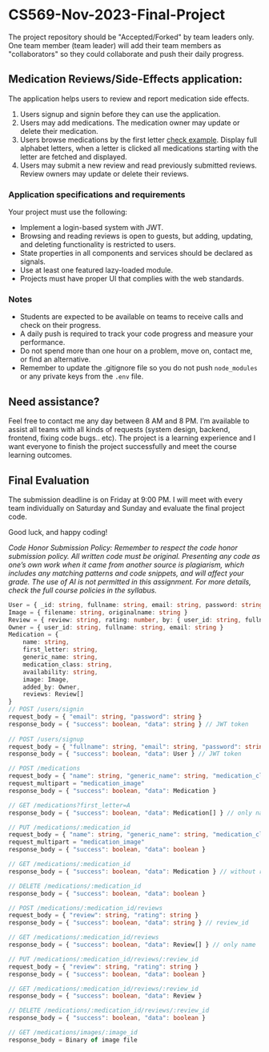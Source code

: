 # CS569-Nov-2023-Final-Project
The project repository should be "Accepted/Forked" by team leaders only. One team member (team leader) will add their team members as "collaborators" so they could collaborate and push their daily progress.

## Medication Reviews/Side-Effects application:
The application helps users to review and report medication side effects.
1. Users signup and signin before they can use the application.
2. Users may add medications. The medication owner may update or delete their medication.
3. Users browse medications by the first letter [check example](https://www.drugs.com/drug_information.html). Display full alphabet letters, when a letter is clicked all medications starting with the letter are fetched and displayed.
4. Users may submit a new review and read previously submitted reviews. Review owners may update or delete their reviews.
  
### Application specifications and requirements
Your project must use the following:  
* Implement a login-based system with JWT.  
* Browsing and reading reviews is open to guests, but adding, updating, and deleting functionality is restricted to users.
* State properties in all components and services should be declared as signals.
* Use at least one featured lazy-loaded module.
* Projects must have proper UI that complies with the web standards.
   
### Notes
* Students are expected to be available on teams to receive calls and check on their progress.
* A daily push is required to track your code progress and measure your performance. 
* Do not spend more than one hour on a problem, move on, contact me, or find an alternative.
* Remember to update the .gitignore file so you do not push `node_modules` or any private keys from the `.env` file. 

## Need assistance?

Feel free to contact me any day between 8 AM and 8 PM. I’m available to assist all teams with all kinds of requests (system design, backend, frontend, fixing code bugs.. etc). The project is a learning experience and I want everyone to finish the project successfully and meet the course learning outcomes.

## Final Evaluation 

The submission deadline is on Friday at 9:00 PM. I will meet with every team individually on Saturday and Sunday and evaluate the final project code.  

Good luck, and happy coding!

_Code Honor Submission Policy: Remember to respect the code honor submission policy. All written code must be original. Presenting any code as one’s own work when it came from another source is plagiarism, which includes any matching patterns and code snippets, and will affect your grade. The use of AI is not permitted in this assignment. For more details, check the full course policies in the syllabus._

```typescript
User = { _id: string, fullname: string, email: string, password: string }
Image = { filename: string, originalname: string }
Review = { review: string, rating: number, by: { user_id: string, fullname: string }, date: number }
Owner = { user_id: string, fullname: string, email: string }
Medication = {
    name: string,
    first_letter: string,
    generic_name: string,
    medication_class: string,
    availability: string,
    image: Image,
    added_by: Owner,
    reviews: Review[]
}
// POST /users/signin
request_body = { "email": string, "password": string }
response_body = { "success": boolean, "data": string } // JWT token
  
// POST /users/signup
request_body = { "fullname": string, "email": string, "password": string }
response_body = { "success": boolean, "data": User } // JWT token

// POST /medications
request_body = { "name": string, "generic_name": string, "medication_class": string, "availability": string }
request_multipart = "medication_image"
response_body = { "success": boolean, "data": Medication }

// GET /medications?first_letter=A
response_body = { "success": boolean, "data": Medication[] } // only name

// PUT /medications/:medication_id
request_body = { "name": string, "generic_name": string, "medication_class": string, "availability": string }
request_multipart = "medication_image"
response_body = { "success": boolean, "data": boolean }

// GET /medications/:medication_id
response_body = { "success": boolean, "data": Medication } // without reviews

// DELETE /medications/:medication_id
response_body = { "success": boolean, "data": boolean }

// POST /medications/:medication_id/reviews
request_body = { "review": string, "rating": string }
response_body = { "success": boolean, "data": string } // review_id

// GET /medications/:medication_id/reviews
response_body = { "success": boolean, "data": Review[] } // only name

// PUT /medications/:medication_id/reviews/:review_id
request_body = { "review": string, "rating": string }
response_body = { "success": boolean, "data": boolean }

// GET /medications/:medication_id/reviews/:review_id
response_body = { "success": boolean, "data": Review }

// DELETE /medications/:medication_id/reviews/:review_id
response_body = { "success": boolean, "data": boolean }

// GET /medications/images/:image_id
response_body = Binary of image file
```
